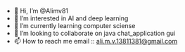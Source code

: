 - 👋 Hi, I’m @Alimv81
- 👀 I’m interested in AI and deep learning
- 🌱 I’m currently learning computer sciense
- 💞️ I’m looking to collaborate on java chat_application gui
- 📫 How to reach me email :: ali.m.v.13811381@gmail.com
